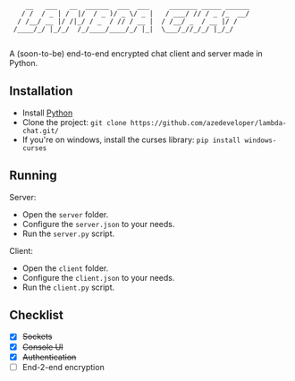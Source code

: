 ```
    __   ___   __  ______  ___  ___     _______ _____ ______
   / /  / _ | /  |/  / _ )/ _ \/ _ |   / ___/ // / _ /_  __/
  / /__/ __ |/ /|_/ / _  / // / __ |  / /__/ _  / __ |/ /   
 /____/_/ |_/_/  /_/____/____/_/ |_|  \___/_//_/_/ |_/_/
  
```

A (soon-to-be) end-to-end encrypted chat client and server made in Python.

## Installation

- Install [Python](https://www.python.org/downloads/)
- Clone the project: `git clone https://github.com/azedeveloper/lambda-chat.git/`
- If you're on windows, install the curses library: `pip install windows-curses`

## Running

Server:
- Open the `server` folder.
- Configure the `server.json` to your needs.
- Run the `server.py` script.

Client:
- Open the `client` folder.
- Configure the `client.json` to your needs.
- Run the `client.py` script.

## Checklist

- [x] ~~Sockets~~
- [x] ~~Console UI~~
- [x] ~~Authentication~~
- [ ] End-2-end encryption
